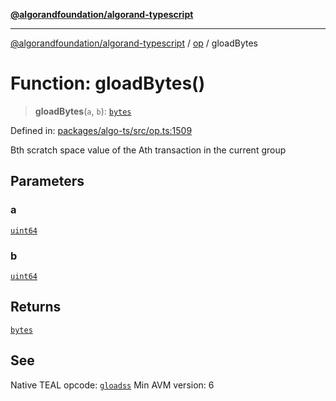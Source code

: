 [**@algorandfoundation/algorand-typescript**](../../../README.md)

***

[@algorandfoundation/algorand-typescript](../../../README.md) / [op](../README.md) / gloadBytes

# Function: gloadBytes()

> **gloadBytes**(`a`, `b`): [`bytes`](../../../type-aliases/bytes.md)

Defined in: [packages/algo-ts/src/op.ts:1509](https://github.com/algorandfoundation/puya-ts/blob/main/packages/algo-ts/src/op.ts#L1509)

Bth scratch space value of the Ath transaction in the current group

## Parameters

### a

[`uint64`](../../../type-aliases/uint64.md)

### b

[`uint64`](../../../type-aliases/uint64.md)

## Returns

[`bytes`](../../../type-aliases/bytes.md)

## See

Native TEAL opcode: [`gloadss`](https://developer.algorand.org/docs/get-details/dapps/avm/teal/opcodes/v10/#gloadss)
Min AVM version: 6
